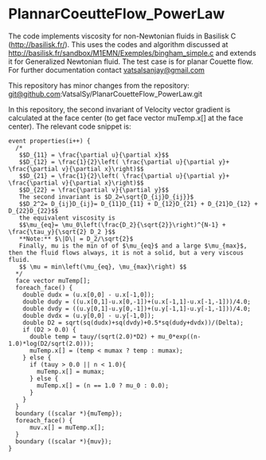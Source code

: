 # PlannarCoeutteFlow_PowerLaw
The code implements viscosity for non-Newtonian fluids in Basilisk C (http://basilisk.fr/). This uses the codes and algorithm discussed at http://basilisk.fr/sandbox/M1EMN/Exemples/bingham_simple.c and extends it for Generalized Newtonian fluid. The test case is for planar Couette flow. 
For further documentation contact vatsalsanjay@gmail.com

This repository has minor changes from the repository: git@github.com:VatsalSy/PlanarCouetteFlow_PowerLaw.git

In this repository, the second invariant of Velocity vector gradient is calculated at the face center (to get face vector muTemp.x[] at the face center).
The relevant code snippet is:

```
event properties(i++) {
  /*
   $$D_{11} = \frac{\partial u}{\partial x}$$
   $$D_{12} = \frac{1}{2}\left( \frac{\partial u}{\partial y}+ \frac{\partial v}{\partial x}\right)$$
   $$D_{21} = \frac{1}{2}\left( \frac{\partial u}{\partial y}+ \frac{\partial v}{\partial x}\right)$$
   $$D_{22} = \frac{\partial v}{\partial y}$$
   The second invariant is $D_2=\sqrt{D_{ij}D_{ij}}$
   $$D_2^2= D_{ij}D_{ij}= D_{11}D_{11} + D_{12}D_{21} + D_{21}D_{12} + D_{22}D_{22}$$
   the equivalent viscosity is
   $$\mu_{eq}= \mu_0\left(\frac{D_2}{\sqrt{2}}\right)^{N-1} + \frac{\tau_y}{\sqrt{2} D_2 }$$
   **Note:** $\|D\| = D_2/\sqrt{2}$
   Finally, mu is the min of of $\mu_{eq}$ and a large $\mu_{max}$, then the fluid flows always, it is not a solid, but a very viscous fluid.
   $$ \mu = min\left(\mu_{eq}, \mu_{max}\right) $$
  */
  face vector muTemp[];
  foreach_face() {
    double dudx = (u.x[0,0] - u.x[-1,0]);
    double dudy = ((u.x[0,1]-u.x[0,-1])+(u.x[-1,1]-u.x[-1,-1]))/4.0;
    double dvdy = ((u.y[0,1]-u.y[0,-1])+(u.y[-1,1]-u.y[-1,-1]))/4.0;
    double dvdx = (u.y[0,0] - u.y[-1,0]);
    double D2 = sqrt(sq(dudx)+sq(dvdy)+0.5*sq(dudy+dvdx))/(Delta);
    if (D2 > 0.0) {
      double temp = tauy/(sqrt(2.0)*D2) + mu_0*exp((n-1.0)*log(D2/sqrt(2.0)));
      muTemp.x[] = (temp < mumax ? temp : mumax);
    } else {
      if (tauy > 0.0 || n < 1.0){
        muTemp.x[] = mumax;
      } else {
        muTemp.x[] = (n == 1.0 ? mu_0 : 0.0);
      }
    }
  }
  boundary ((scalar *){muTemp});
  foreach_face() {
      muv.x[] = muTemp.x[];
  }
  boundary ((scalar *){muv});
}
